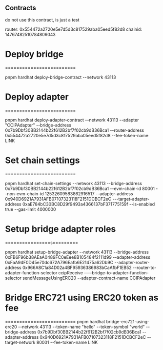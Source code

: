 ## Contracts

do not use this contract, is just a test

router: 0x554472a2720e5e7d5d3c817529aba05eed5f82d8
chainid: 14767482510784806043

# Deploy bridge

=========================

pnpm hardhat deploy-bridge-contract --network 43113

# Deploy adapter

=========================

pnpm hardhat deploy-adapter-contract --network 43113 --adapter "CCIPAdapter" --bridge-address 0x7b9Dbf30BB2144b22f612B2bf7f02cb9dB36Bca1 --router-address 0x554472a2720e5e7d5d3c817529aba05eed5f82d8 --fee-token-name LINK

# Set chain settings

=========================

pnpm hardhat set-chain-settings --network 43113 --bridge-address 0x7b9Dbf30BB2144b22f612B2bf7f02cb9dB36Bca1 --evm-chain-id 80001 --non-evm-chain-id 12532609583862916517 --adapter-address 0x940D6921A7931AFB07107323118F2151DCBCF2eC ---target-adapter-address 0xaE784bC30BC8D29f9493a4366137bF371775159f --is-enabled true --gas-limit 4000000

# Setup bridge adapter roles

================s=========

pnpm hardhat setup-bridge-adapter --network 43113 --bridge-address 0xFB6F96b38AEaA0489FC0eEee8B105484f2111d99 --adapter-address 0xFaA94F0D45e70dc672A796Eafb6E21475a62Db9C --adapter-router-address 0x966A8C1a84D02a4BF95936386983bCaAfbF1EB52 --router-to-adapter-function-selector ccipReceive ----bridge-to-adapter-function-selector sendMessageUsingERC20 --adapter-contract-name CCIPAdapter

# Bridge ERC721 using ERC20 token as fee

=========================
pnpm hardhat bridge-erc721-using-erc20 --network 43113 --token-name "hello" --token-symbol "world" --bridge-address 0x7b9Dbf30BB2144b22f612B2bf7f02cb9dB36Bca1 --adapter-address 0x940D6921A7931AFB07107323118F2151DCBCF2eC --target-network 80001 --fee-token-name LINK
